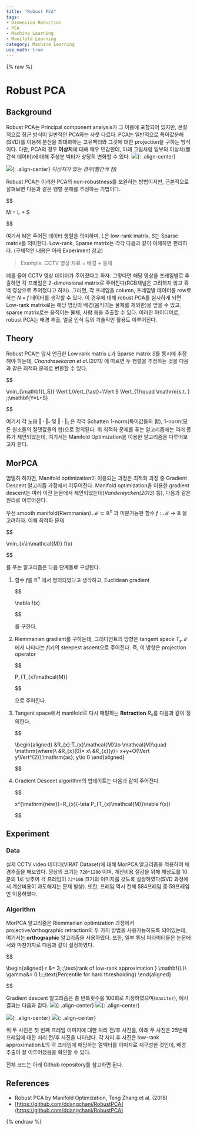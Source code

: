 ```yaml
---
title: "Robust PCA"
tags:
- Dimension Reduction
- PCA
- Machine Learning
- Manifold Learning
category: Machine Learning
use_math: true
---
```

{% raw %}

# Robust PCA

## Background

Robust PCA는 Principal component analysis가 그 이름에 포함되어 있지만, 본질적으로 접근 방식이 일반적인 PCA와는 사뭇 다르다. PCA는 일반적으로 특이값분해(SVD)를 이용해 분산을 최대화하는 고유벡터와 그것에 대한 projection을 구하는 방식이다. 다만, PCA의 경우 **이상치**에 대해 매우 민감한데, 아래 그림처럼 일부의 이상치(빨간색 데이터)에 대해 주성분 벡터가 상당히 변화할 수 있다.
![](/assets/img/PCA_no_outlier.png){: .align-center}

![](/assets/img/PCA_outlier.png){: .align-center}
*이상치가 있는 경우(빨간색 점)*

Robust PCA는 이러한 PCA의 non-robustness를 보완하는 방법이지만, 근본적으로 살펴보면 다음과 같은 행렬 분해를 추정하는 기법이다.

$$

M = L + S

$$

여기서 $M$은 주어진 데이터 행렬을 의미하며, $L$은 low-rank matrix, $S$는 Sparse matrix를 의미한다. Low-rank, Sparse matrix는 각각 다음과 같이 이해하면 편리하다. (구체적인 내용은 아래 Experiment 참고)
> Example. CCTV 영상 자료 = 배경 + 동체

예를 들어 CCTV 영상 데이터가 주어졌다고 하자. 그렇다면 해당 영상을 프레임별로 추출하면 각 프레임은 2-dimensional matrix로 주어진다(RGB채널은 고려하지 않고 흑백 영상으로 주어졌다고 하자). 그러면, 각 프레임을 column, 프레임별 데이터를 row로 하는 $N\times f$ 데이터를 생각할 수 있다. 이 경우에 대해 robust PCA를 실시하게 되면 Low-rank matrix로는 해당 영상의 배경(움직이는 물체를 제외한)을 얻을 수 있고, sparse matrix로는 움직이는 물체, 사람 등을 추출할 수 있다. 이러한 아이디어로, robust PCA는 배경 추출, 얼굴 인식 등의 기술적인 활용도 이루어진다.

## Theory

Robust PCA는 앞서 언급한 Low rank matrix $L$과 Sparse matrix $S$를 동시에 추정해야 하는데, *Chandrasekaran et al.(2011)* 에 따르면 두 행렬을 추정하는 것을 다음과 같은 최적화 문제로 변환할 수 있다.

$$

\min_{\mathbf{L,S}} \Vert L\Vert_{\ast}+\Vert S \Vert_{1}\quad \mathrm{s.t. } \;\;\mathbf{Y=L+S}

$$

여기서 각 노음 $\Vert\cdot\Vert_{\ast}$ 및 $\Vert\cdot\Vert_{1}$ 은 각각 Schatten 1-norm(특이값들의 합), 1-norm(모든 원소들의 절댓값들의 합)으로 정의된다. 위 최적화 문제를 푸는 알고리즘에는 여러 종류가 제안되었는데, 여기서는 Manifold Optimization을 이용한 알고리즘을 다루어보고자 한다.

## MorPCA

엄밀히 하자면, Manifold optimization이 이용되는 과정은 최적화 과정 중 Gradient Descent 알고리즘 과정에서 이루어진다. Manifold optimization을 이용한 gradient descent는 여러 이전 논문에서 제안되었는데(*Vandereycken(2013)* 등), 다음과 같은 원리로 이루어진다.

우선 smooth manifold(Riemmanian) $\mathcal{M}\subset\mathbb{R}^{n}$ 과 미분가능한 함수 $f:\mathcal{M}\to \mathbb{R}$ 을 고려하자. 이때 최적화 문제

$$

\min_{x\in\mathcal{M}} f(x)

$$

를 푸는 알고리즘은 다음 단계들로 구성된다.

1. 함수 $f$를 $\mathbb{R}^{n}$ 에서 정의되었다고 생각하고, Euclidean gradient

	$$

	\nabla f(x)

	$$

	를 구한다.

1. Riemmanian gradient를 구하는데, 그래디언트의 방향은 tangent space $T_{x}\mathcal{M}$ 에서 나타나는 $f(x)$의 steepest ascent으로 주어진다. 즉, 이 방향은 projection operator

	$$

	P_{T_{x}\mathcal{M}}

	$$

	으로 주어진다.

1. Tangent space에서 manifold로 다시 매핑하는 **Retraction** $R_{x}$를 다음과 같이 정의한다.

	$$

	\begin{aligned}
	&R_{x}:T_{x}\mathcal{M}\to \mathcal{M}\quad
	\mathrm{where}\\
	&R_{x}(0)= x\\
	&R_{x}(y)=  x+y+O(\Vert y\Vert^{2})\;\mathrm{as}\; y\to 0
	\end{aligned}

	$$

2. Gradient Descent algorithm의 업데이트는 다음과 같이 주어진다.

	$$

	x^{\mathrm{new}}=R_{x}(-\eta P_{T_{x}\mathcal{M}}\nabla f(x))

	$$

## Experiment

### Data

실제 CCTV video 데이터(VIRAT Dataset)에 대해 MorPCA 알고리즘을 적용하여 배경추출을 해보았다. 영상의 크기는 `720*1280` 이며, 계산비용 절감을 위해 해상도를 10분의 1로 낮추어 각 프레임이 `72*108` 크기의 이미지를 갖도록 설정하였다(SVD 과정에서 계산비용이 과도해지는 문제 발생). 또한, 프레임 역시 전체 584프레임 중 59프레임만 이용하였다. 

### Algorithm

MorPCA 알고리즘은 Riemmanian optimization 과정에서 projective/orthographic retraction의 두 가지 방법을 사용가능하도록 되어있는데, 여기서는 **orthographic** 알고리즘을 사용하였다. 또한, 일부 튜닝 파라미터들은 논문에서와 마찬가지로 다음과 같이 설정하였다.

$$

\begin{aligned}
r &=  3\;:\;\text{rank of low-rank approximation } \mathbf{L}\\
\gamma&= 0.1\;:\;\text{Percentile for hard thresholding}
\end{aligned}

$$

Gradient descent 알고리즘은 총 반복횟수를 100회로 지정하였으며(`maxiter`), 예시 결과는 다음과 같다.
![](/assets/img/before_frame0.png){: .align-center}
![](/assets/img/result_frame0.png){: .align-center}

![](/assets/img/before_frame25.png){: .align-center}
![](/assets/img/result_frame25.png){: .align-center}

위 두 사진은 첫 번째 프레임 이미지에 대한 처리 전/후 사진을, 아래 두 사진은 25번째 프레임에 대한 처리 전/후 사진을 나타낸다. 각 처리 후 사진은 low-rank approximation $\mathbf{L}$의 각 프레임에 해당하는 열벡터를 이미지로 재구성한 것인데, 배경 추출이 잘 이루어졌음을 확인할 수 있다.

전체 코드는 아래 Github repository를 참고하면 된다.


## References
- Robust PCA by Manifold Optimization, Teng Zhang et al. (2018)
- [https://github.com/ddangchani/RobustPCA](https://github.com/ddangchani/RobustPCA)

{% endraw %}